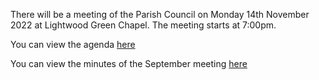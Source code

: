 <!--
.. title: Parish Council Meeting Monday 14th November 2022.
.. slug: 2022-11-06-meeting
.. date: 2022-11-06 02:49:30 UTC
.. tags: parishcouncil
.. category:
.. link:
.. description:
.. type: text
-->

There will be a meeting of the Parish Council on Monday 14th November 2022 at Lightwood Green Chapel. The meeting starts at 7:00pm.

You can view the agenda [here](https://drive.google.com/file/d/1LomB4Epn9nKyKaZzl6SNsnKtUky_UuJ_/view?usp=share_link)

You can view the minutes of the September meeting [here](https://drive.google.com/file/d/16r6qifgRoE0Hepvzz3cAnwDyVh5aiqA6/view?usp=share_link)
